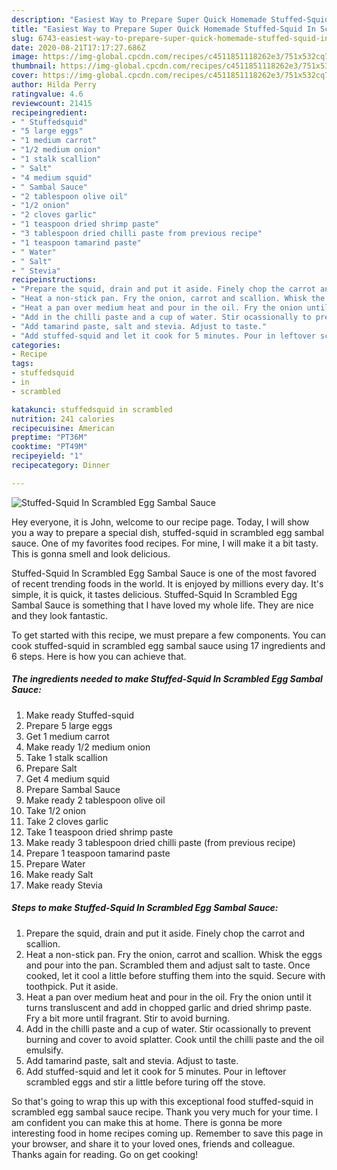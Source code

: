 ```yaml
---
description: "Easiest Way to Prepare Super Quick Homemade Stuffed-Squid In Scrambled Egg Sambal Sauce"
title: "Easiest Way to Prepare Super Quick Homemade Stuffed-Squid In Scrambled Egg Sambal Sauce"
slug: 6743-easiest-way-to-prepare-super-quick-homemade-stuffed-squid-in-scrambled-egg-sambal-sauce
date: 2020-08-21T17:17:27.686Z
image: https://img-global.cpcdn.com/recipes/c4511851118262e3/751x532cq70/stuffed-squid-in-scrambled-egg-sambal-sauce-recipe-main-photo.jpg
thumbnail: https://img-global.cpcdn.com/recipes/c4511851118262e3/751x532cq70/stuffed-squid-in-scrambled-egg-sambal-sauce-recipe-main-photo.jpg
cover: https://img-global.cpcdn.com/recipes/c4511851118262e3/751x532cq70/stuffed-squid-in-scrambled-egg-sambal-sauce-recipe-main-photo.jpg
author: Hilda Perry
ratingvalue: 4.6
reviewcount: 21415
recipeingredient:
- " Stuffedsquid"
- "5 large eggs"
- "1 medium carrot"
- "1/2 medium onion"
- "1 stalk scallion"
- " Salt"
- "4 medium squid"
- " Sambal Sauce"
- "2 tablespoon olive oil"
- "1/2 onion"
- "2 cloves garlic"
- "1 teaspoon dried shrimp paste"
- "3 tablespoon dried chilli paste from previous recipe"
- "1 teaspoon tamarind paste"
- " Water"
- " Salt"
- " Stevia"
recipeinstructions:
- "Prepare the squid, drain and put it aside. Finely chop the carrot and scallion."
- "Heat a non-stick pan. Fry the onion, carrot and scallion. Whisk the eggs and pour into the pan. Scrambled them and adjust salt to taste. Once cooked, let it cool a little before stuffing them into the squid. Secure with toothpick. Put it aside."
- "Heat a pan over medium heat and pour in the oil. Fry the onion until it turns transluscent and add in chopped garlic and dried shrimp paste. Fry a bit more until fragrant. Stir to avoid burning."
- "Add in the chilli paste and a cup of water. Stir ocassionally to prevent burning and cover to avoid splatter. Cook until the chilli paste and the oil emulsify."
- "Add tamarind paste, salt and stevia. Adjust to taste."
- "Add stuffed-squid and let it cook for 5 minutes. Pour in leftover scrambled eggs and stir a little before turing off the stove."
categories:
- Recipe
tags:
- stuffedsquid
- in
- scrambled

katakunci: stuffedsquid in scrambled 
nutrition: 241 calories
recipecuisine: American
preptime: "PT36M"
cooktime: "PT49M"
recipeyield: "1"
recipecategory: Dinner

---
```



![Stuffed-Squid In Scrambled Egg Sambal Sauce](https://img-global.cpcdn.com/recipes/c4511851118262e3/751x532cq70/stuffed-squid-in-scrambled-egg-sambal-sauce-recipe-main-photo.jpg)

Hey everyone, it is John, welcome to our recipe page. Today, I will show you a way to prepare a special dish, stuffed-squid in scrambled egg sambal sauce. One of my favorites food recipes. For mine, I will make it a bit tasty. This is gonna smell and look delicious.



Stuffed-Squid In Scrambled Egg Sambal Sauce is one of the most favored of recent trending foods in the world. It is enjoyed by millions every day. It's simple, it is quick, it tastes delicious. Stuffed-Squid In Scrambled Egg Sambal Sauce is something that I have loved my whole life. They are nice and they look fantastic.


To get started with this recipe, we must prepare a few components. You can cook stuffed-squid in scrambled egg sambal sauce using 17 ingredients and 6 steps. Here is how you can achieve that.

<!--inarticleads1-->

##### The ingredients needed to make Stuffed-Squid In Scrambled Egg Sambal Sauce:

1. Make ready  Stuffed-squid
1. Prepare 5 large eggs
1. Get 1 medium carrot
1. Make ready 1/2 medium onion
1. Take 1 stalk scallion
1. Prepare  Salt
1. Get 4 medium squid
1. Prepare  Sambal Sauce
1. Make ready 2 tablespoon olive oil
1. Take 1/2 onion
1. Take 2 cloves garlic
1. Take 1 teaspoon dried shrimp paste
1. Make ready 3 tablespoon dried chilli paste (from previous recipe)
1. Prepare 1 teaspoon tamarind paste
1. Prepare  Water
1. Make ready  Salt
1. Make ready  Stevia




<!--inarticleads2-->

##### Steps to make Stuffed-Squid In Scrambled Egg Sambal Sauce:

1. Prepare the squid, drain and put it aside. Finely chop the carrot and scallion.
1. Heat a non-stick pan. Fry the onion, carrot and scallion. Whisk the eggs and pour into the pan. Scrambled them and adjust salt to taste. Once cooked, let it cool a little before stuffing them into the squid. Secure with toothpick. Put it aside.
1. Heat a pan over medium heat and pour in the oil. Fry the onion until it turns transluscent and add in chopped garlic and dried shrimp paste. Fry a bit more until fragrant. Stir to avoid burning.
1. Add in the chilli paste and a cup of water. Stir ocassionally to prevent burning and cover to avoid splatter. Cook until the chilli paste and the oil emulsify.
1. Add tamarind paste, salt and stevia. Adjust to taste.
1. Add stuffed-squid and let it cook for 5 minutes. Pour in leftover scrambled eggs and stir a little before turing off the stove.




So that's going to wrap this up with this exceptional food stuffed-squid in scrambled egg sambal sauce recipe. Thank you very much for your time. I am confident you can make this at home. There is gonna be more interesting food in home recipes coming up. Remember to save this page in your browser, and share it to your loved ones, friends and colleague. Thanks again for reading. Go on get cooking!
